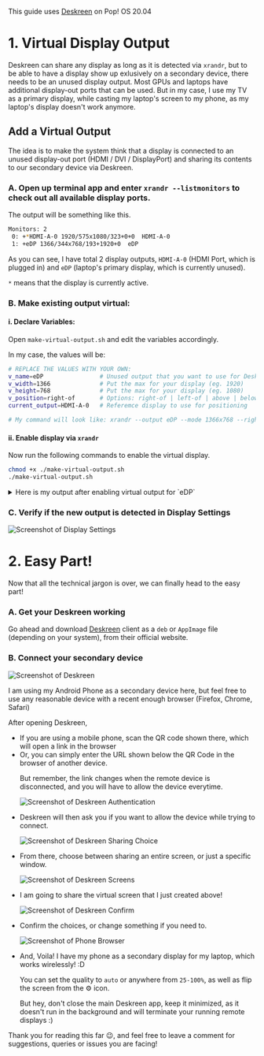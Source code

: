 This guide uses [Deskreen](https://github.com/pavlobu/deskreen) on Pop! OS 20.04

# 1. Virtual Display Output

Deskreen can share any display as long as it is detected via `xrandr`, but to be able to have a display show up exlusively on a secondary device, there needs to be an unused display output. Most GPUs and laptops have additional display-out ports that can be used. But in my case, I use my TV as a primary display, while casting my laptop's screen to my phone, as my laptop's display doesn't work anymore.

## Add a Virtual Output

The idea is to make the system think that a display is connected to an unused display-out port (HDMI / DVI / DisplayPort) and sharing its contents to our secondary device via Deskreen.

### A. Open up terminal app and enter `xrandr --listmonitors` to check out all available display ports.

The output will be something like this.

```bash
Monitors: 2
 0: +*HDMI-A-0 1920/575x1080/323+0+0  HDMI-A-0
 1: +eDP 1366/344x768/193+1920+0  eDP
```

As you can see, I have total 2 display outputs, `HDMI-A-0` (HDMI Port, which is plugged in) and `eDP` (laptop's primary display, which is currently unused).

`*` means that the display is currently active.

### B. Make existing output virtual:

#### i. Declare Variables:

Open `make-virtual-output.sh` and edit the variables accordingly.

In my case, the values will be:

```bash
# REPLACE THE VALUES WITH YOUR OWN:
v_name=eDP                # Unused output that you want to use for Deskreen
v_width=1366              # Put the max for your display (eg. 1920)
v_height=768              # Put the max for your display (eg. 1080)
v_position=right-of       # Options: right-of | left-of | above | below 
current_output=HDMI-A-0   # Referemce display to use for positioning

# My command will look like: xrandr --output eDP --mode 1366x768 --right-of HDMI-A-0
```

#### ii. Enable display via `xrandr`

Now run the following commands to enable the virtual display.

```bash
chmod +x ./make-virtual-output.sh
./make-virtual-output.sh
```

<p>
<details>
<summary>Here is my output after enabling virtual output for `eDP`</summary>
<br>
 
`*` means that the display is currently active.
 
 ```bash
EXECUTING: xrandr --output eDP --mode 1366x768 --right-of HDMI-A-0 

Screen 0: minimum 320 x 200, current 3286 x 1080, maximum 16384 x 16384
eDP connected 1366x768+1920+0 (normal left inverted right x axis y axis) 344mm x 193mm
   1366x768      60.00*+  47.99  
   1280x720      60.00  
   1024x768      60.00  
   800x600       60.00  
   640x480       60.00  
   1920x1080     60.00  
HDMI-A-0 connected primary 1920x1080+0+0 (normal left inverted right x axis y axis) 575mm x 323mm
   1920x1080     60.00*+  60.00    50.00    59.94    24.00    23.98  
   1680x1050     59.88  
   1280x1024     60.02  
   1440x900      60.00  
   1280x960      60.00  
   1360x768      60.02  
   1280x800      59.91  
   1280x720      60.00    50.00    59.94  
   1024x768      60.00  
   800x600       60.32    56.25  
   720x576       50.00  
   720x480       60.00    59.94  
   640x480       60.00    59.94  
   720x400       70.08 
```

</br>
</details>
</p>

### C. Verify if the new output is detected in Display Settings

![Screenshot of Display Settings](https://imgur.com/Ze2tbFP.png)


# 2. Easy Part!

Now that all the technical jargon is over, we can finally head to the easy part!

### A. Get your Deskreen working

Go ahead and download [Deskreen](https://deskreen.com) client as a `deb` or `AppImage` file (depending on your system), from their official website.

### B. Connect your secondary device

![Screenshot of Deskreen](https://i.imgur.com/QiG4Bdc.png)

I am using my Android Phone as a secondary device here, but feel free to use any reasonable device with a recent enough browser (Firefox, Chrome, Safari)

After opening Deskreen,

<ul><li>If you are using a mobile phone, scan the QR code shown there, which will open a link in the browser</li><li>Or, you can simply enter the URL shown below the QR Code in the browser of another device.</li>

But remember, the link changes when the remote device is disconnected, and you will have to allow the device everytime.

![Screenshot of Deskreen Authentication](https://i.imgur.com/wDTqMnL.png)

<li>Deskreen will then ask you if you want to allow the device while trying to connect.</li>
 

![Screenshot of Deskreen Sharing Choice](https://i.imgur.com/6cHOP80.png)

<li>From there, choose between sharing an entire screen, or just a specific window.</li>
 

![Screenshot of Deskreen Screens](https://i.imgur.com/OEjpmef.png)

<li>I am going to share the virtual screen that I just created above!</li>
 

![Screenshot of Deskreen Confirm](https://i.imgur.com/daSl74v.png)

<li>Confirm the choices, or change something if you need to.</li>
 

![Screenshot of Phone Browser](https://i.imgur.com/qtLpHiC.png)

<li>And, Voila! I have my phone as a secondary display for my laptop, which works wirelessly! :D</li>

You can set the quality to `auto` or anywhere from `25-100%`, as well as flip the screen from the ⚙️ icon.

But hey, don't close the main Deskreen app, keep it minimized, as it doesn't run in the background and will terminate your running remote displays :)
 
</ul>

Thank you for reading this far 😉, and feel free to leave a comment for suggestions, queries or issues you are facing! 
